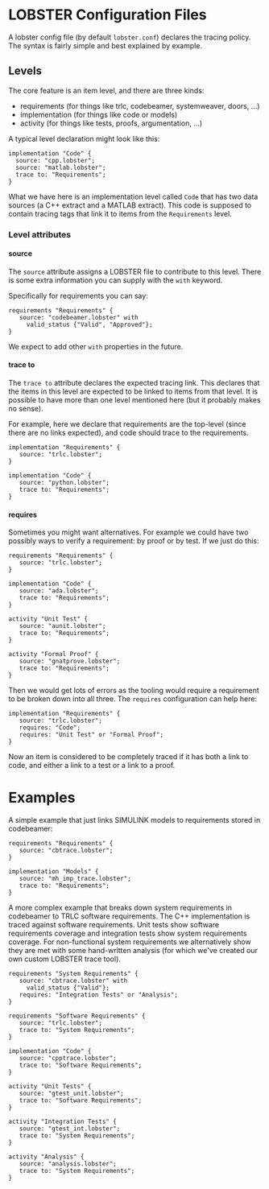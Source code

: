 # LOBSTER Configuration Files

A lobster config file (by default `lobster.conf`) declares the tracing
policy. The syntax is fairly simple and best explained by example.

## Levels

The core feature is an item level, and there are three kinds:

* requirements (for things like trlc, codebeamer, systemweaver, doors, ...)
* implementation (for things like code or models)
* activity (for things like tests, proofs, argumentation, ...)

A typical level declaration might look like this:

```
implementation "Code" {
  source: "cpp.lobster";
  source: "matlab.lobster";
  trace to: "Requirements";
}
```

What we have here is an implementation level called `Code` that has
two data sources (a C++ extract and a MATLAB extract). This code is
supposed to contain tracing tags that link it to items from the
`Requirements` level.

### Level attributes

#### source

The `source` attribute assigns a LOBSTER file to contribute to this
level. There is some extra information you can supply with the `with`
keyword.

Specifically for requirements you can say:

```
requirements "Requirements" {
   source: "codebeamer.lobster" with
     valid_status {"Valid", "Approved"};
}
```

We expect to add other `with` properties in the future.

#### trace to

The `trace to` attribute declares the expected tracing link. This
declares that the items in this level are expected to be linked to
items from that level. It is possible to have more than one level
mentioned here (but it probably makes no sense).

For example, here we declare that requirements are the top-level
(since there are no links expected), and code should trace to the
requirements.

```
implementation "Requirements" {
   source: "trlc.lobster";
}

implementation "Code" {
   source: "python.lobster";
   trace to: "Requirements";
}
```

#### requires

Sometimes you might want alternatives. For example we could have two
possibly ways to verify a requirement: by proof or by test. If we just
do this:

```
requirements "Requirements" {
   source: "trlc.lobster";
}

implementation "Code" {
   source: "ada.lobster";
   trace to: "Requirements";
}

activity "Unit Test" {
   source: "aunit.lobster";
   trace to: "Requirements";
}

activity "Formal Proof" {
   source: "gnatprove.lobster";
   trace to: "Requirements";
}
```

Then we would get lots of errors as the tooling would require a
requirement to be broken down into all three. The `requires`
configuration can help here:


```
implementation "Requirements" {
   source: "trlc.lobster";
   requires: "Code";
   requires: "Unit Test" or "Formal Proof";
}
```

Now an item is considered to be completely traced if it has both a
link to code, and either a link to a test or a link to a proof.

# Examples

A simple example that just links SIMULINK models to requirements
stored in codebeamer:

```
requirements "Requirements" {
   source: "cbtrace.lobster";
}

implementation "Models" {
   source: "mh_imp_trace.lobster";
   trace to: "Requirements";
}
```

A more complex example that breaks down system requirements in
codebeamer to TRLC software requirements. The C++ implementation is
traced against software requirements. Unit tests show software
requirements coverage and integration tests show system requirements
coverage. For non-functional system requirements we alternatively show
they are met with some hand-written analysis (for which we've created
our own custom LOBSTER trace tool).

```
requirements "System Requirements" {
   source: "cbtrace.lobster" with
     valid_status {"Valid"};
   requires: "Integration Tests" or "Analysis";
}

requirements "Software Requirements" {
   source: "trlc.lobster";
   trace to: "System Requirements";
}

implementation "Code" {
   source: "cpptrace.lobster";
   trace to: "Software Requirements";
}

activity "Unit Tests" {
   source: "gtest_unit.lobster";
   trace to: "Software Requirements";
}

activity "Integration Tests" {
   source: "gtest_int.lobster";
   trace to: "System Requirements";
}

activity "Analysis" {
   source: "analysis.lobster";
   trace to: "System Requirements";
}
```
